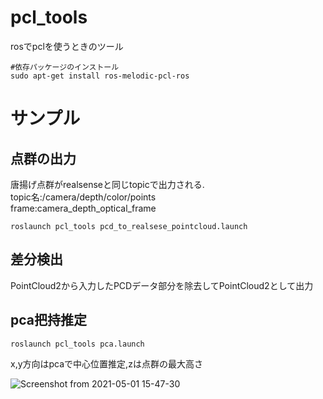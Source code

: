 # pcl_tools
rosでpclを使うときのツール

```
#依存パッケージのインストール
sudo apt-get install ros-melodic-pcl-ros
```

# サンプル  
## 点群の出力
唐揚げ点群がrealsenseと同じtopicで出力される.    
topic名:/camera/depth/color/points  
frame:camera_depth_optical_frame  
```
roslaunch pcl_tools pcd_to_realsese_pointcloud.launch
```

## 差分検出
PointCloud2から入力したPCDデータ部分を除去してPointCloud2として出力

## pca把持推定

```
roslaunch pcl_tools pca.launch 
```

x,y方向はpcaで中心位置推定,zは点群の最大高さ

![Screenshot from 2021-05-01 15-47-30](https://user-images.githubusercontent.com/40942409/116774055-cb711680-aa94-11eb-8163-e70297023efb.png)





